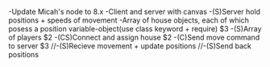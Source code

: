 -Update Micah's node to 8.x
-Client and server with canvas
    -(S)Server hold positions + speeds of movement 
        -Array of house objects, each of which posess a position variable-object(use class keyword + require) $3
    -(S)Array of players $2
    -(CS)Connect and assign house  $2
    -(C)Send move command to server $3
    //-(S)Recieve movement + update positions
    //-(S)Send back positions 
    